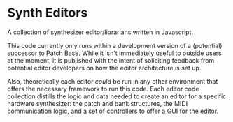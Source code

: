 # Synth Editors

A collection of synthesizer editor/librarians written in Javascript.

This code currently only runs within a development version of a (potential) successor to Patch Base. While it isn't immediately useful to outside users at the moment, it is published with the intent of soliciting feedback from potential editor developers on how the editor architecture is set up.

Also, theoretically each editor *could* be run in any other environment that offers the necessary framework to run this code. Each editor code collection distills the logic and data needed to create an editor for a specific hardware synthesizer: the patch and bank structures, the MIDI communication logic, and a set of controllers to offer a GUI for the editor. 